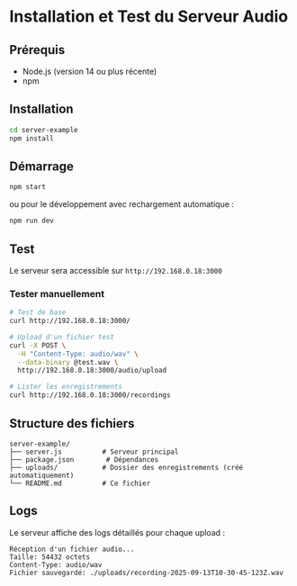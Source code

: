 # Installation et Test du Serveur Audio

## Prérequis
- Node.js (version 14 ou plus récente)
- npm

## Installation
```bash
cd server-example
npm install
```

## Démarrage
```bash
npm start
```
ou pour le développement avec rechargement automatique :
```bash
npm run dev
```

## Test
Le serveur sera accessible sur `http://192.168.0.18:3000`

### Tester manuellement
```bash
# Test de base
curl http://192.168.0.18:3000/

# Upload d'un fichier test
curl -X POST \
  -H "Content-Type: audio/wav" \
  --data-binary @test.wav \
  http://192.168.0.18:3000/audio/upload

# Lister les enregistrements
curl http://192.168.0.18:3000/recordings
```

## Structure des fichiers
```
server-example/
├── server.js          # Serveur principal
├── package.json        # Dépendances
├── uploads/           # Dossier des enregistrements (créé automatiquement)
└── README.md          # Ce fichier
```

## Logs
Le serveur affiche des logs détaillés pour chaque upload :
```
Réception d'un fichier audio...
Taille: 54432 octets
Content-Type: audio/wav
Fichier sauvegardé: ./uploads/recording-2025-09-13T10-30-45-123Z.wav
```
